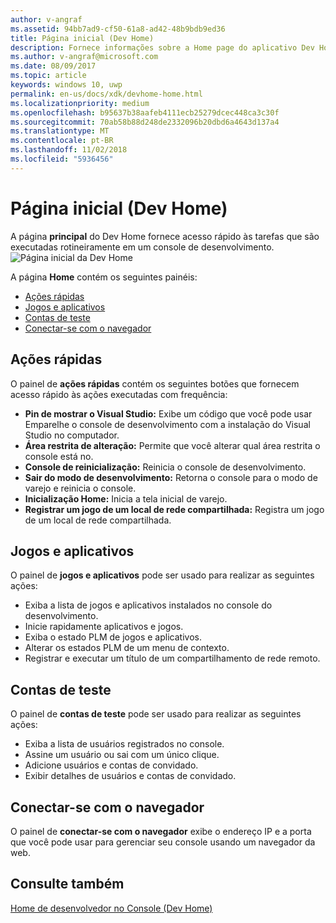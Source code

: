 ```yaml
---
author: v-angraf
ms.assetid: 94bb7ad9-cf50-61a8-ad42-48b9bdb9ed36
title: Página inicial (Dev Home)
description: Fornece informações sobre a Home page do aplicativo Dev Home para o Xbox One.
ms.author: v-angraf@microsoft.com
ms.date: 08/09/2017
ms.topic: article
keywords: windows 10, uwp
permalink: en-us/docs/xdk/devhome-home.html
ms.localizationpriority: medium
ms.openlocfilehash: b95637b38aafeb4111ecb25279dcec448ca3c30f
ms.sourcegitcommit: 70ab58b88d248de2332096b20dbd6a4643d137a4
ms.translationtype: MT
ms.contentlocale: pt-BR
ms.lasthandoff: 11/02/2018
ms.locfileid: "5936456"
---
```

# <a name="home-page-dev-home"></a>Página inicial (Dev Home)
   
  
A página **principal** do Dev Home fornece acesso rápido às tarefas que são executadas rotineiramente em um console de desenvolvimento.   
 ![Página inicial da Dev Home](images/devhome_home.png)   
  
A página **Home** contém os seguintes painéis:   
 
   *  [Ações rápidas](#ID4EEB)  
   *  [Jogos e aplicativos](#ID4EPC)  
   *  [Contas de teste](#ID4EQD)  
   *  [Conectar-se com o navegador](#ID4EFE)  

 
<a id="ID4EEB"></a>

   

## <a name="quick-actions"></a>Ações rápidas  
   
  
O painel de **ações rápidas** contém os seguintes botões que fornecem acesso rápido às ações executadas com frequência:   
 
   *  **Pin de mostrar o Visual Studio:** Exibe um código que você pode usar Emparelhe o console de desenvolvimento com a instalação do Visual Studio no computador.   
   *  **Área restrita de alteração:** Permite que você alterar qual área restrita o console está no.   
   *  **Console de reinicialização:** Reinicia o console de desenvolvimento.   
   *  **Sair do modo de desenvolvimento:** Retorna o console para o modo de varejo e reinicia o console.   
   *  **Inicialização Home:** Inicia a tela inicial de varejo.   
   *  **Registrar um jogo de um local de rede compartilhada:** Registra um jogo de um local de rede compartilhada.   

  
<a id="ID4EPC"></a>

   

## <a name="games--apps"></a>Jogos e aplicativos   
   
  
O painel de **jogos e aplicativos** pode ser usado para realizar as seguintes ações:   
 
   *  Exiba a lista de jogos e aplicativos instalados no console do desenvolvimento.  
   *  Inicie rapidamente aplicativos e jogos.  
   *  Exiba o estado PLM de jogos e aplicativos.  
   *  Alterar os estados PLM de um menu de contexto.  
   *  Registrar e executar um título de um compartilhamento de rede remoto.

  
<a id="ID4EQD"></a>

   

## <a name="test-accounts"></a>Contas de teste  
   
  
O painel de **contas de teste** pode ser usado para realizar as seguintes ações:   
 
   *  Exiba a lista de usuários registrados no console.  
   *  Assine um usuário ou sai com um único clique.  
   *  Adicione usuários e contas de convidado.  
   *  Exibir detalhes de usuários e contas de convidado.  

  
<a id="ID4EFE"></a>

   

## <a name="connect-with-your-browser"></a>Conectar-se com o navegador  
   
  
O painel de **conectar-se com o navegador** exibe o endereço IP e a porta que você pode usar para gerenciar seu console usando um navegador da web.   
  
<a id="ID4EPE"></a>

   

## <a name="see-also"></a>Consulte também  
 [Home de desenvolvedor no Console (Dev Home)](dev-home.md)

  